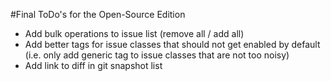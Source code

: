 #Final ToDo's for the Open-Source Edition

* Add bulk operations to issue list (remove all / add all)
* Add better tags for issue classes that should not get enabled by default (i.e. only add generic tag to issue classes that are not too noisy)
* Add link to diff in git snapshot list